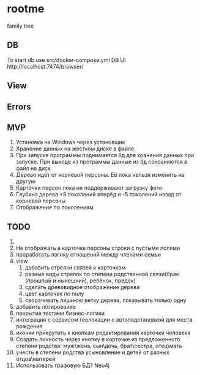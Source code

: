 # rootme
family tree

## DB
To start db use src/docker-compose.yml
DB UI http://localhost:7474/browser/

## View

## Errors

## MVP
1. Установка на Windows через установщик
2. Хранение данных на жёстком диске в файле
3. При запуске программы поднимается бд для хранения данных при запуске. При выходе из программы данные из бд сохраняются в файл на диск
4. Дерево идёт от корневой персоны. Её пока нельзя изменить на другую
5. Карточки персон пока не поддерживают загрузку фото
6. Глубина дерева +5 поколений вперёд и -5 поколений назад от корневой персоны
7. Отображение по поколениям

## TODO
1. 
2. Не отображать в карточке персоны строки с пустыми полями
3. проработать логику отношений между членами семьи
4. view
   1. добавить стрелки связей к карточкам
   2. разные виды стрелок по степени родственной связи(брак (прошлый и нынешний), ребёнок, предок)
   3. сделать древовидное отображение дерева
   4. цвет карточек по полу
   5. сворачивать лишнюю ветку дерева, показывать только одну
5. добавить логирование
6. покрытие тестами бизнес-логики
7. интеграция с сервисом геолокации с автоподстановкой для места рождения
8. иконки прикрутить к кнопкам редактирования карточки человека
9. Создать личность через кнопку в карточке из предложенного степени родства: муж\жена, сын\дочь, брат\сестра, отец\мать
10. учесть в степени родства усыновление и детей от разных отцов\матерей
11. Использовать графовую БД? Neo4j